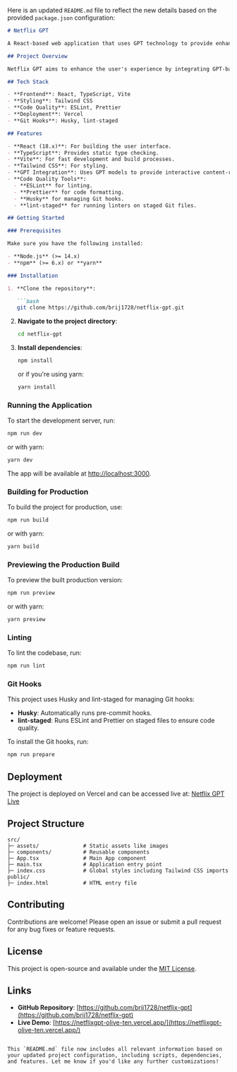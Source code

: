 Here is an updated `README.md` file to reflect the new details based on the provided `package.json` configuration:

```markdown
# Netflix GPT

A React-based web application that uses GPT technology to provide enhanced features related to Netflix content. This project is built using Vite, TypeScript, Tailwind CSS, and is deployed on Vercel.

## Project Overview

Netflix GPT aims to enhance the user's experience by integrating GPT-based functionalities to explore and interact with Netflix content in a more engaging way.

## Tech Stack

- **Frontend**: React, TypeScript, Vite
- **Styling**: Tailwind CSS
- **Code Quality**: ESLint, Prettier
- **Deployment**: Vercel
- **Git Hooks**: Husky, lint-staged

## Features

- **React (18.x)**: For building the user interface.
- **TypeScript**: Provides static type checking.
- **Vite**: For fast development and build processes.
- **Tailwind CSS**: For styling.
- **GPT Integration**: Uses GPT models to provide interactive content-related features.
- **Code Quality Tools**:
  - **ESLint** for linting.
  - **Prettier** for code formatting.
  - **Husky** for managing Git hooks.
  - **lint-staged** for running linters on staged Git files.

## Getting Started

### Prerequisites

Make sure you have the following installed:

- **Node.js** (>= 14.x)
- **npm** (>= 6.x) or **yarn**

### Installation

1. **Clone the repository**:

   ```bash
   git clone https://github.com/brij1728/netflix-gpt.git
   ```

2. **Navigate to the project directory**:

   ```bash
   cd netflix-gpt
   ```

3. **Install dependencies**:

   ```bash
   npm install
   ```

   or if you're using yarn:

   ```bash
   yarn install
   ```

### Running the Application

To start the development server, run:

```bash
npm run dev
```

or with yarn:

```bash
yarn dev
```

The app will be available at [http://localhost:3000](http://localhost:3000).

### Building for Production

To build the project for production, use:

```bash
npm run build
```

or with yarn:

```bash
yarn build
```

### Previewing the Production Build

To preview the built production version:

```bash
npm run preview
```

or with yarn:

```bash
yarn preview
```

### Linting

To lint the codebase, run:

```bash
npm run lint
```

### Git Hooks

This project uses Husky and lint-staged for managing Git hooks:

- **Husky**: Automatically runs pre-commit hooks.
- **lint-staged**: Runs ESLint and Prettier on staged files to ensure code quality.

To install the Git hooks, run:

```bash
npm run prepare
```

## Deployment

The project is deployed on Vercel and can be accessed live at: [Netflix GPT Live](https://netflixgpt-olive-ten.vercel.app/)

## Project Structure

```
src/
├─ assets/              # Static assets like images
├─ components/          # Reusable components
├─ App.tsx              # Main App component
├─ main.tsx             # Application entry point
├─ index.css            # Global styles including Tailwind CSS imports
public/
├─ index.html           # HTML entry file
```

## Contributing

Contributions are welcome! Please open an issue or submit a pull request for any bug fixes or feature requests.

## License

This project is open-source and available under the [MIT License](LICENSE).

## Links

- **GitHub Repository**: [https://github.com/brij1728/netflix-gpt](https://github.com/brij1728/netflix-gpt)
- **Live Demo**: [https://netflixgpt-olive-ten.vercel.app/](https://netflixgpt-olive-ten.vercel.app/)

```

This `README.md` file now includes all relevant information based on your updated project configuration, including scripts, dependencies, and features. Let me know if you'd like any further customizations!
